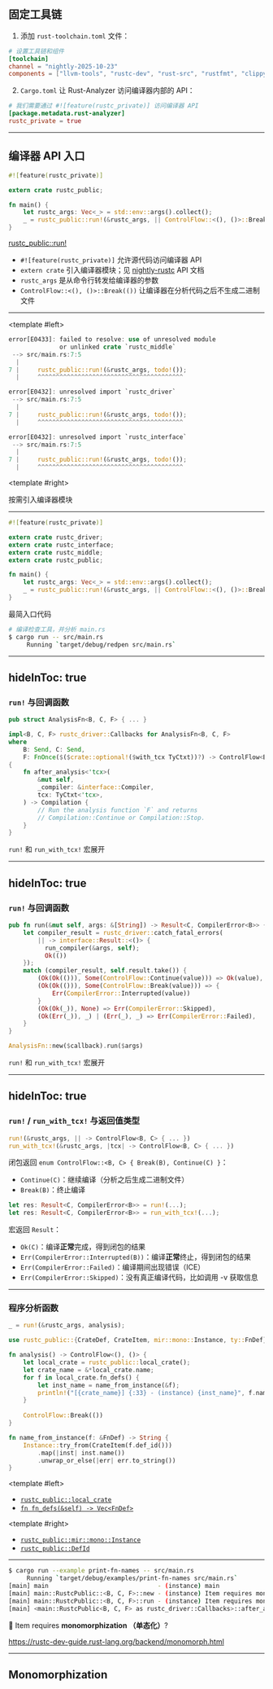 ## 固定工具链

<div class="DivWide">

1. 添加 `rust-toolchain.toml` 文件：

```toml
# 设置工具链和组件
[toolchain]
channel = "nightly-2025-10-23"
components = ["llvm-tools", "rustc-dev", "rust-src", "rustfmt", "clippy"]
```

2. `Cargo.toml` 让 Rust-Analyzer 访问编译器内部的 API：

```toml
# 我们需要通过 #![feature(rustc_private)] 访问编译器 API
[package.metadata.rust-analyzer]
rustc_private = true
```

</div>


---

## 编译器 API 入口

```rust
#![feature(rustc_private)]

extern crate rustc_public;

fn main() {
    let rustc_args: Vec<_> = std::env::args().collect();
    _ = rustc_public::run!(&rustc_args, || ControlFlow::<(), ()>::Break(()));
}
```

<div class="CodeblockTitle text-red-500">

[rustc_public::run!](https://doc.rust-lang.org/nightly/nightly-rustc/rustc_public/macro.run.html)

</div>

* `#![feature(rustc_private)]` 允许源代码访问编译器 API
* `extern crate` 引入编译器模块；见 [nightly-rustc](https://doc.rust-lang.org/nightly/nightly-rustc) API 文档
* `rustc_args` 是从命令行转发给编译器的参数
* `ControlFlow::<(), ()>::Break(())` 让编译器在分析代码之后不生成二进制文件

---

<TwoColumns left="70%" right="30%">

<template #left>

  <div>

```rust
error[E0433]: failed to resolve: use of unresolved module
              or unlinked crate `rustc_middle`
 --> src/main.rs:7:5
  |
7 |     rustc_public::run!(&rustc_args, todo!());
  |     ^^^^^^^^^^^^^^^^^^^^^^^^^^^^^^^^^^^^^^^^

error[E0432]: unresolved import `rustc_driver`
 --> src/main.rs:7:5
  |
7 |     rustc_public::run!(&rustc_args, todo!());
  |     ^^^^^^^^^^^^^^^^^^^^^^^^^^^^^^^^^^^^^^^^

error[E0432]: unresolved import `rustc_interface`
 --> src/main.rs:7:5
  |
7 |     rustc_public::run!(&rustc_args, todo!());
  |     ^^^^^^^^^^^^^^^^^^^^^^^^^^^^^^^^^^^^^^^^
```

  </div>

</template>

<template #right>

  <div class="flex h-full items-center justify-center">
    <div class="text-2xl border border-green-800 px-2 py-1">
按需引入编译器模块
    </div>
  </div>

</template>

</TwoColumns>

---

```rust
#![feature(rustc_private)]

extern crate rustc_driver;
extern crate rustc_interface;
extern crate rustc_middle;
extern crate rustc_public;

fn main() {
    let rustc_args: Vec<_> = std::env::args().collect();
    _ = rustc_public::run!(&rustc_args, || ControlFlow::<(), ()>::Break(()));
}
```

<div class="CodeblockTitle">
最简入口代码
</div>

<v-click>

```bash
# 编译检查工具，并分析 main.rs
$ cargo run -- src/main.rs
     Running `target/debug/redpen src/main.rs`
```

</v-click>

---
hideInToc: true
---

### `run!` 与回调函数

```rust
pub struct AnalysisFn<B, C, F> { ... }

impl<B, C, F> rustc_driver::Callbacks for AnalysisFn<B, C, F>
where
    B: Send, C: Send,
    F: FnOnce($($crate::optional!($with_tcx TyCtxt))?) -> ControlFlow<B, C> + Send,
{
    fn after_analysis<'tcx>(
        &mut self,
        _compiler: &interface::Compiler,
        tcx: TyCtxt<'tcx>,
    ) -> Compilation {
        // Run the analysis function `F` and returns
        // Compilation::Continue or Compilation::Stop.
    }
}
```

<div class="CodeblockTitle">

`run!` 和 `run_with_tcx!` 宏展开

</div>

---
hideInToc: true
---

### `run!` 与回调函数

```rust {1,17|4|2|7-11}
pub fn run(&mut self, args: &[String]) -> Result<C, CompilerError<B>> {
    let compiler_result = rustc_driver::catch_fatal_errors(
        || -> interface::Result::<()> {
          run_compiler(&args, self);
          Ok(())
    });
    match (compiler_result, self.result.take()) {
        (Ok(Ok(())), Some(ControlFlow::Continue(value))) => Ok(value),
        (Ok(Ok(())), Some(ControlFlow::Break(value))) => {
            Err(CompilerError::Interrupted(value))
        }
        (Ok(Ok(_)), None) => Err(CompilerError::Skipped),
        (Ok(Err(_)), _) | (Err(_), _) => Err(CompilerError::Failed),
    }
}

AnalysisFn::new($callback).run($args)
```

<div class="CodeblockTitle" style="padding: 0rem">

`run!` 和 `run_with_tcx!` 宏展开

</div>

---
hideInToc: true
---

### `run!` / `run_with_tcx!` 与返回值类型


```rust
run!(&rustc_args, || -> ControlFlow<B, C> { ... })
run_with_tcx!(&rustc_args, |tcx| -> ControlFlow<B, C> { ... })
```

<Rect :x="230" :y="-60" :w="180" :h="25" v-click="[1, 2]" />
<Rect :x="345" :y="-35" :w="180" :h="25" v-click="[1, 2]" />

<v-click at="1">

闭包返回 `enum ControlFlow::<B, C> { Break(B), Continue(C) }`：

* `Continue(C)`：继续编译（分析之后生成二进制文件）
* `Break(B)`：终止编译

</v-click>

```rust
let res: Result<C, CompilerError<B>> = run!(...);
let res: Result<C, CompilerError<B>> = run_with_tcx!(...);
```

<Rect :x="88" :y="-61" :w="270" :h="50" v-click="[2, 3]" />

<v-click at="2">

宏返回 `Result`：

* `Ok(C)`：编译**正常**完成，得到闭包的结果
* `Err(CompilerError::Interrupted(B))`：编译**正常**终止，得到闭包的结果
* `Err(CompilerError::Failed)`：编译期间出现错误（ICE）
* `Err(CompilerError::Skipped)`：没有真正编译代码，比如调用 -v 获取信息

</v-click>

--- 

### 程序分析函数

<CodeblockSmallSized>

```rust {*}{lines: true}
_ = run!(&rustc_args, analysis);
```

```rust {*|4|6|7,14,15}{lines:true}
use rustc_public::{CrateDef, CrateItem, mir::mono::Instance, ty::FnDef};

fn analysis() -> ControlFlow<(), ()> {
    let local_crate = rustc_public::local_crate();
    let crate_name = &*local_crate.name;
    for f in local_crate.fn_defs() {
        let inst_name = name_from_instance(&f);
        println!("[{crate_name}] {:33} - (instance) {inst_name}", f.name());
    }
    
    ControlFlow::Break(())
}

fn name_from_instance(f: &FnDef) -> String {
    Instance::try_from(CrateItem(f.def_id()))
        .map(|inst| inst.name())
        .unwrap_or_else(|err| err.to_string())
}
```

</CodeblockSmallSized>

<TwoColumns>

<template #left>

* [`rustc_public::local_crate`](https://doc.rust-lang.org/nightly/nightly-rustc/rustc_public/fn.local_crate.html)
* [`fn fn_defs(&self) -> Vec<FnDef>`](https://doc.rust-lang.org/nightly/nightly-rustc/rustc_public/struct.Crate.html#method.fn_defs)

</template>

<template #right>

* [`rustc_public::mir::mono::Instance`](https://doc.rust-lang.org/nightly/nightly-rustc/rustc_public/mir/mono/struct.Instance.html)
* [`rustc_public::DefId`](https://doc.rust-lang.org/nightly/nightly-rustc/rustc_public/crate_def/struct.DefId.html)

</template>

</TwoColumns>

<!-- <Line x1="220" y1="192" x2="425" v-click="[1,2]" /> -->
<!-- <Line x1="158" y1="226" x2="312" v-click="[2,3]" /> -->
<!-- <Line x1="92"  y1="390" x2="390" v-click="[3,4]" /> -->

---

<CodeblockSmallSized>

```bash {*|4-6}
$ cargo run --example print-fn-names -- src/main.rs
     Running `target/debug/examples/print-fn-names src/main.rs`
[main] main                              - (instance) main
[main] main::RustcPublic::<B, C, F>::new - (instance) Item requires monomorphization
[main] main::RustcPublic::<B, C, F>::run - (instance) Item requires monomorphization
[main] <main::RustcPublic<B, C, F> as rustc_driver::Callbacks>::after_analysis - (instance) Item requires monomorphization
```

<Info>
🤔 Item requires <strong>monomorphization （单态化）</strong>?
</Info>

https://rustc-dev-guide.rust-lang.org/backend/monomorph.html

</CodeblockSmallSized>


---

## Monomorphization
